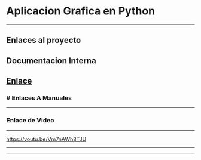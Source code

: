 # Aplicacion Grafica en Python

------------


Enlaces al proyecto
------------
## Documentacion Interna
[Enlace](https://github.com/Yovanygt/Aplicacion_Interfaz_grafica/blob/main/Codigo_fuente.md "Enlace")
- 
### # Enlaces A Manuales


------------

### Enlace de Video 

------------

https://youtu.be/Vm7nAWh8TJU

------------


------------
